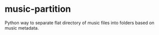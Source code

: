 # music-partition

Python way to separate flat directory of music files into folders based on music metadata.